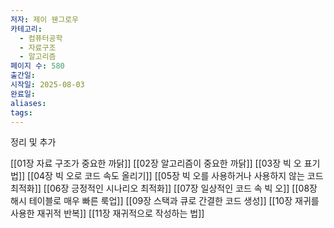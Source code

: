 ```yaml
---
저자: 제이 웬그로우
카테고리:
  - 컴퓨터공학
  - 자료구조
  - 알고리즘
페이지 수: 580
출간일: 
시작일: 2025-08-03
완료일: 
aliases: 
tags:
---
```

정리 및 추가

[[01장 자료 구조가 중요한 까닭]]
[[02장 알고리즘이 중요한 까닭]]
[[03장 빅 오 표기법]]
[[04장 빅 오로 코드 속도 올리기]]
[[05장 빅 오를 사용하거나 사용하지 않는 코드 최적화]]
[[06장 긍정적인 시나리오 최적화]]
[[07장 일상적인 코드 속 빅 오]]
[[08장 해시 테이블로 매우 빠른 룩업]]
[[09장 스택과 큐로 간결한 코드 생성]]
[[10장 재귀를 사용한 재귀적 반복]]
[[11장 재귀적으로 작성하는 법]]
